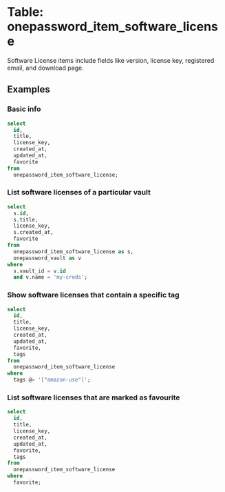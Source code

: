 # Table: onepassword_item_software_license

Software License items include fields like version, license key, registered email, and download page.

## Examples

### Basic info

```sql
select
  id,
  title,
  license_key,
  created_at,
  updated_at,
  favorite
from
  onepassword_item_software_license;
```

### List software licenses of a particular vault

```sql
select
  s.id,
  s.title,
  license_key,
  s.created_at,
  favorite
from
  onepassword_item_software_license as s,
  onepassword_vault as v
where
  s.vault_id = v.id
  and v.name = 'my-creds';
```

### Show software licenses that contain a specific tag

```sql
select
  id,
  title,
  license_key,
  created_at,
  updated_at,
  favorite,
  tags
from
  onepassword_item_software_license
where
  tags @> '["amazon-use"]';
```

### List software licenses that are marked as favourite

```sql
select
  id,
  title,
  license_key,
  created_at,
  updated_at,
  favorite,
  tags
from
  onepassword_item_software_license
where
  favorite;
```
